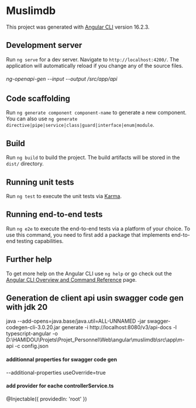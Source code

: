 # Muslimdb

This project was generated with [Angular CLI](https://github.com/angular/angular-cli) version 16.2.3.

## Development server

Run `ng serve` for a dev server. Navigate to `http://localhost:4200/`. The application will automatically reload if you change any of the source files.
######  ng-openapi-gen --input <path-to-openapi-json> --output <angular-app-path>/src/app/api
## Code scaffolding

Run `ng generate component component-name` to generate a new component. You can also use `ng generate directive|pipe|service|class|guard|interface|enum|module`.

## Build

Run `ng build` to build the project. The build artifacts will be stored in the `dist/` directory.

## Running unit tests

Run `ng test` to execute the unit tests via [Karma](https://karma-runner.github.io).

## Running end-to-end tests

Run `ng e2e` to execute the end-to-end tests via a platform of your choice. To use this command, you need to first add a package that implements end-to-end testing capabilities.

## Further help

To get more help on the Angular CLI use `ng help` or go check out the [Angular CLI Overview and Command Reference](https://angular.io/cli) page.
## Generation de client api usin swagger code gen with jdk 20
java --add-opens=java.base/java.util=ALL-UNNAMED -jar swagger-codegen-cli-3.0.20.jar generate -i http://localhost:8080/v3/api-docs -l typescript-angular -o D:\HAMIDOU\Projets\Projet_Personnel\Web\angular\muslimdb\src\app\m-api -c config.json
#### additionnal properties for swagger code gen
--additional-properties useOverride=true
#### add provider for eache controllerService.ts 
@Injectable({ providedIn: 'root' })

